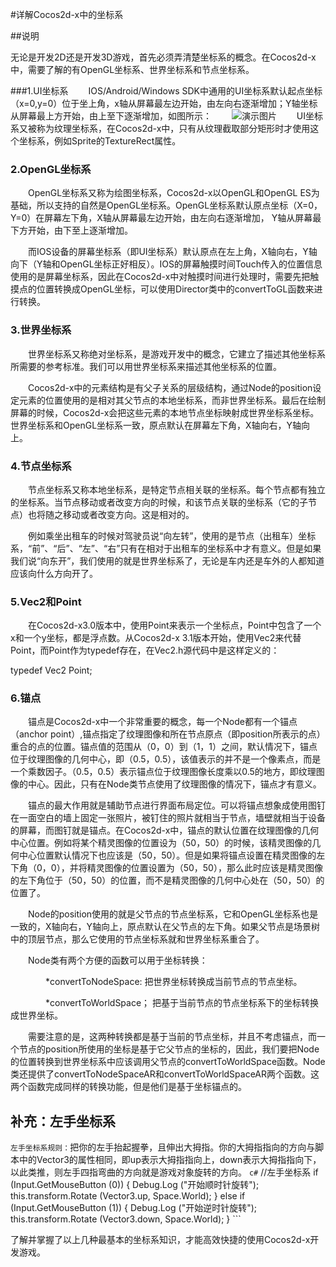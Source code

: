 #详解Cocos2d-x中的坐标系  

##说明  

无论是开发2D还是开发3D游戏，首先必须弄清楚坐标系的概念。在Cocos2d-x中，需要了解的有OpenGL坐标系、世界坐标系和节点坐标系。  

###1.UI坐标系
　　IOS/Android/Windows SDK中通用的UI坐标系默认起点坐标（x=0,y=0）位于坐上角，x轴从屏幕最左边开始，由左向右逐渐增加；Y轴坐标从屏幕最上方开始，由上至下逐渐增加，如图所示：
　　![演示图片](http://images2015.cnblogs.com/blog/798142/201604/798142-20160417174338520-1948640327.png)
　　UI坐标系又被称为纹理坐标系，在Cocos2d-x中，只有从纹理截取部分矩形时才使用这个坐标系，例如Sprite的TextureRect属性。

 

### 2.OpenGL坐标系
　　OpenGL坐标系又称为绘图坐标系，Cocos2d-x以OpenGL和OpenGL ES为基础，所以支持的自然是OpenGL坐标系。OpenGL坐标系默认原点坐标（X=0，Y=0）在屏幕左下角，X轴从屏幕最左边开始，由左向右逐渐增加， Y轴从屏幕最下方开始，由下至上逐渐增加。

　　而IOS设备的屏幕坐标系（即UI坐标系）默认原点在左上角，X轴向右，Y轴向下（Y轴和OpenGL坐标正好相反）。IOS的屏幕触摸时间Touch传入的位置信息使用的是屏幕坐标系，因此在Cocos2d-x中对触摸时间进行处理时，需要先把触摸点的位置转换成OpenGL坐标，可以使用Director类中的convertToGL函数来进行转换。

 

### 3.世界坐标系
　　世界坐标系又称绝对坐标系，是游戏开发中的概念，它建立了描述其他坐标系所需要的参考标准。我们可以用世界坐标系来描述其他坐标系的位置。

　　Cocos2d-x中的元素结构是有父子关系的层级结构，通过Node的position设定元素的位置使用的是相对其父节点的本地坐标系，而非世界坐标系。最后在绘制屏幕的时候，Cocos2d-x会把这些元素的本地节点坐标映射成世界坐标系坐标。世界坐标系和OpenGL坐标系一致，原点默认在屏幕左下角，X轴向右，Y轴向上。

 

### 4.节点坐标系　
　　节点坐标系又称本地坐标系，是特定节点相关联的坐标系。每个节点都有独立的坐标系。当节点移动或者改变方向的时候，和该节点关联的坐标系（它的子节点）也将随之移动或者改变方向。这是相对的。

　　例如乘坐出租车的时候对驾驶员说“向左转”，使用的是节点（出租车）坐标系，“前”、“后”、“左”、“右”只有在相对于出租车的坐标系中才有意义。但是如果我们说“向东开”，我们使用的就是世界坐标系了，无论是车内还是车外的人都知道应该向什么方向开了。

 

### 5.Vec2和Point
　　在Cocos2d-x3.0版本中，使用Point来表示一个坐标点，Point中包含了一个x和一个y坐标，都是浮点数。从Cocos2d-x 3.1版本开始，使用Vec2来代替Point，而Point作为typedef存在，在Vec2.h源代码中是这样定义的：

typedef Vec2 Point;
 

### 6.锚点
　　锚点是Cocos2d-x中一个非常重要的概念，每一个Node都有一个锚点（anchor point）,锚点指定了纹理图像和所在节点原点（即position所表示的点）重合的点的位置。锚点值的范围从（0，0）到（1，1）之间，默认情况下，锚点位于纹理图像的几何中心，即（0.5，0.5），该值表示的并不是一个像素点，而是一个乘数因子。（0.5，0.5）表示锚点位于纹理图像长度乘以0.5的地方，即纹理图像的中心。因此，只有在Node类节点使用了纹理图像的情况下，锚点才有意义。

　　锚点的最大作用就是辅助节点进行界面布局定位。可以将锚点想象成使用图钉在一面空白的墙上固定一张照片，被钉住的照片就相当于节点，墙壁就相当于设备的屏幕，而图钉就是锚点。在Cocos2d-x中，锚点的默认位置在纹理图像的几何中心位置。例如将某个精灵图像的位置设为（50，50）的时候，该精灵图像的几何中心位置默认情况下也应该是（50，50）。但是如果将锚点设置在精灵图像的左下角（0，0），并将精灵图像的位置设置为（50，50），那么此时应该是精灵图像的左下角位于（50，50）的位置，而不是精灵图像的几何中心处在（50，50）的位置了。

　　Node的position使用的就是父节点的节点坐标系，它和OpenGL坐标系也是一致的，X轴向右，Y轴向上，原点默认在父节点的左下角。如果父节点是场景树中的顶层节点，那么它使用的节点坐标系就和世界坐标系重合了。

　　Node类有两个方便的函数可以用于坐标转换：

　　　　*convertToNodeSpace: 把世界坐标转换成当前节点的节点坐标。

　　　　*convertToWorldSpace； 把基于当前节点的节点坐标系下的坐标转换成世界坐标。

　　需要注意的是，这两种转换都是基于当前的节点坐标，并且不考虑锚点，而一个节点的position所使用的坐标是基于它父节点的坐标的，因此，我们要把Node的位置转换到世界坐标系中应该调用父节点的convertToWorldSpace函数。Node类还提供了convertToNodeSpaceAR和convertToWorldSpaceAR两个函数。这两个函数完成同样的转换功能，但是他们是基于坐标锚点的。

 
## 补充：左手坐标系
   `左手坐标系规则：`把你的左手抬起握拳，且伸出大拇指。你的大拇指指向的方向与脚本中的Vector3的属性相同，即up表示大拇指指向上，down表示大拇指指向下，以此类推，则左手四指弯曲的方向就是游戏对象旋转的方向。
   ```c#```
   //左手坐标系
		if (Input.GetMouseButton (0)) {
			Debug.Log ("开始顺时针旋转");
			this.transform.Rotate (Vector3.up, Space.World);
		} else if (Input.GetMouseButton (1)) {
			Debug.Log ("开始逆时针旋转");
			this.transform.Rotate (Vector3.down, Space.World);
		}
		```  
		
了解并掌握了以上几种最基本的坐标系知识，才能高效快捷的使用Cocos2d-x开发游戏。

